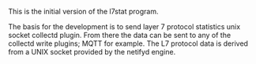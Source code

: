 This is the initial version of the l7stat program. 

The basis for the development is to send layer 7 protocol statistics unix socket collectd plugin.
From there the data can be sent to any of the collectd write plugins; MQTT for example.
The L7 protocol data is derived from a UNIX socket provided by the netifyd engine.



